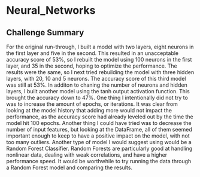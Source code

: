 # Neural_Networks

## Challenge Summary

For the original run-through, I built a model with two layers, eight neurons in the first layer and five in the second. This resulted in an unacceptable accuracy score of 53%, so I rebuilt the model using 100 neurons in the first layer, and 35 in the second, hoping to optimize the performance. The results were the same, so I next tried rebuilding the model with three hidden layers, with 20, 10 and 5 neurons. The accuracy score of this third model was still at 53%. In additon to chaning the number of neurons and hidden layers, I built another model using the tanh output activation function. This brought the accuracy down to 47%. One thing I intentionally did not try to was to increase the amount of epochs, or iterations. It was clear from looking at the model history that adding more would not impact the performance, as the accuracy score had already leveled out by the time the model hit 100 epochs. Another thing I could have tried was to decrease the number of input features, but looking at the DataFrame, all of them seemed important enough to keep to have a positive impact on the model, with not too many outliers. Another type of model I would suggest using would be a Random Forest Classifier. Random Forests are particularly good at handling nonlinear data, dealing with weak correlations, and have a higher performance speed. It would be worthwhile to try running the data through a Random Forest model and comparing the results.
